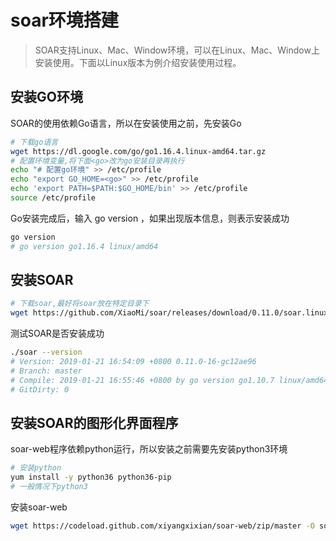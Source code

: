# soar环境搭建

> SOAR支持Linux、Mac、Window环境，可以在Linux、Mac、Window上安装使用。下面以Linux版本为例介绍安装使用过程。

## 安装GO环境

SOAR的使用依赖Go语言，所以在安装使用之前，先安装Go

```bash
# 下载go语言
wget https://dl.google.com/go/go1.16.4.linux-amd64.tar.gz
# 配置环境变量,将下面<go>改为go安装目录再执行
echo "# 配置go环境" >> /etc/profile
echo "export GO_HOME=<go>" >> /etc/profile
echo 'export PATH=$PATH:$GO_HOME/bin' >> /etc/profile
source /etc/profile
```

Go安装完成后，输入 go version ，如果出现版本信息，则表示安装成功

```bash
go version
# go version go1.16.4 linux/amd64
```

## 安装SOAR

```bash
# 下载soar,最好将soar放在特定目录下
wget https://github.com/XiaoMi/soar/releases/download/0.11.0/soar.linux-amd64 -O soar
```

测试SOAR是否安装成功

```bash
./soar --version
# Version: 2019-01-21 16:54:09 +0800 0.11.0-16-gc12ae96
# Branch: master
# Compile: 2019-01-21 16:55:46 +0800 by go version go1.10.7 linux/amd64
# GitDirty: 0
```

## 安装SOAR的图形化界面程序

soar-web程序依赖python运行，所以安装之前需要先安装python3环境

```bash
# 安装python
yum install -y python36 python36-pip
# 一般情况下python3 
```

安装soar-web

```bash
wget https://codeload.github.com/xiyangxixian/soar-web/zip/master -O soar-web-master.zip
```



